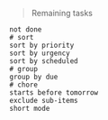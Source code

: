 > Remaining tasks 
```tasks
not done
# sort
sort by priority
sort by urgency
sort by scheduled 
# group
group by due
# chore
starts before tomorrow
exclude sub-items
short mode
```